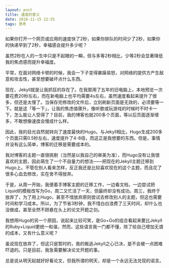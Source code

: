 ```yaml
---
layout: post
title: 速度的意义
date: 2018-11-15 22:55
tags: 思考
---
```


如果你打开一个网页或应用的速度快了2秒，如果你排队的时间少了2秒，如果你的快递早到了2秒，幸福感会提升多少呢？

虽然2秒在人的一生中只是不起眼的一瞬，但与多等2秒相比，少等2秒会显著降低我的焦虑感而提升幸福度。

平常，在面对网络卡顿的时候，我会一下子变得暴躁易怒，对网络的提供方产生敌意和攻击性，甚至想要破坏点什么东西。

现在，Jekyll就是让我抓狂的存在了。在我那用了五年的旧电脑上，本地预览一次要花费20秒左右，而在新电脑上也平均需要4s左右，虽然速度看起来提升了很多，但还是太慢了。当保存完修改的文件后，立刻刷新页面是无效的，必须要等一下。就是这「等一下」，让我的焦虑值骤升，像听歌或玩游戏的时候时不时卡一下，怎么能让人受得了？目前，我的博客也就200多个页面，等以后页面逐渐增多，不敢想像速度会慢成什么样。

因此，我的目光自然就转向了速度最快的Hugo。与Jekyll相比，Hugo生成200多个页面只需0.5秒左右，速度提升了4-8倍，而这正是我想要的东西。但是，事情并没有这么简单，博客的迁移是需要成本的。

我对博客的主题一直很挑剔（当然是以我自己的审美为准），而Hugo没有让我很喜欢的主题，因此萌生了一个不自量力的想法——把现在的Jekyll主题迁移到Hugo上。不管在别人看来怎样，反正我还是比较喜欢现在的这个主题，而且花了很多心血去修改，实在舍不得放弃。

于是，从周一开始，我便着手博客主题的迁移工作，一边看文档，一边尝试把Liquid的模板改写为Go，周二又忙活了一天，但最终却没有成功。周三，我终于放弃了，为了用上Hugo，甚至不惜放弃原则尝试去修改别人的主题，但这也需要时间和学习成本。所以，为了节省3秒钟，我不惜白白浪费了三天时间，却什么也没做成，甚至全然不顾悬在头上的论文开题之剑。

我想用Hugo的另一个原因，说起来比较可笑，是Go+Go的组合看起来要比Jekyll的Ruby+Liquid更统一和谐，然而，这些语言我一门都不懂，除了给自己增加无谓的成本，又有什么意义呢？

虽说现在放弃了，但这只是暂时的，我的叛逃Jekyll之心已决，是不会被一点困难吓退的。只是目前，我急需要解决论文开题的事。

总是说从明天起就好好看论文，但我所谓的明天，却是一个永远无法兑现的诺言。